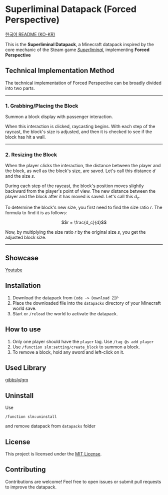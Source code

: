 # Superliminal Datapack (Forced Perspective)

[한국어 README (KO-KR)](README-KR.md)

This is the **Superliminal Datapack**, a Minecraft datapack inspired by the core mechanic of the Steam game _[Superliminal](https://store.steampowered.com/app/1049410/Superliminal/)_, implementing **Forced Perspective**

## Technical Implementation Method

The technical implementation of Forced Perspective can be broadly divided into two parts.

***

### 1. Grabbing/Placing the Block

Summon a block display with passenger interaction.

When this interaction is clicked, raycasting begins. With each step of the raycast, the block's size is adjusted, and then it is checked to see if the block has hit a wall.

***

### 2. Resizing the Block

When the player clicks the interaction, the distance between the player and the block, as well as the block's size, are saved. Let's call this distance $d$ and the size $s$.

During each step of the raycast, the block's position moves slightly backward from the player's point of view. The new distance between the player and the block after it has moved is saved. Let's call this $d_c$.

To determine the block's new size, you first need to find the size ratio $r$. The formula to find it is as follows:

$$r = \frac{d_c}{d}$$

Now, by multiplying the size ratio $r$ by the original size $s$, you get the adjusted block size.

***

## Showcase

[Youtube](https://youtu.be/0aqticgqvFc?si=7EEKlqR5OXqLKnSs)

## Installation

1. Download the datapack from `Code -> Download ZIP`
2. Place the downloaded file into the `datapacks` directory of your Minecraft world save.
3. Start or `/reload` the world to activate the datapack.

## How to use

1. Only one player should have the `player` tag. Use `/tag @s add player`
2. Use `/function slm:setting/create_block` to summon a block.
3. To remove a block, hold any sword and left-click on it.

## Used Library

[gibbsly/gm](https://github.com/gibbsly/gm)

## Uninstall

Use

```mcfunction
/function slm:uninstall
```

and remove datapack from `datapacks` folder

## License

This project is licensed under the [MIT License](LICENSE).

## Contributing

Contributions are welcome! Feel free to open issues or submit pull requests to improve the datapack.
